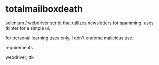 # totalmailboxdeath

selenium / webdriver script that utilizes newsletters for spamming. uses tkinter for a simple ui. 

for personal learning uses only, i don't endorse malicious use. 

requirements 

webdriver, ttk 
